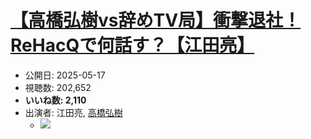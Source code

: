 # [【高橋弘樹vs辞めTV局】衝撃退社！ReHacQで何話す？【江田亮】](https://www.youtube.com/watch?v=uvgJu_7j0a0)
-   公開日: 2025-05-17
-   視聴数: 202,652
-   **いいね数: 2,110**
-   出演者: 江田亮, [高橋弘樹](/rehacq_fan/people/高橋弘樹 "wikilink")
    - [![](https://img.youtube.com/vi/uvgJu_7j0a0/hqdefault.jpg)](https://www.youtube.com/watch?v=uvgJu_7j0a0)
